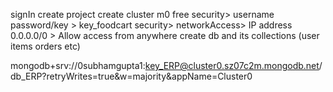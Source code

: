 signIn
create project
create cluster m0 free
security> username password/key > key_foodcart
security> networkAccess> IP address 0.0.0.0/0 > Allow access from anywhere
create db and its collections (user items orders etc)

mongodb+srv://0subhamgupta1:key_ERP@cluster0.sz07c2m.mongodb.net/db_ERP?retryWrites=true&w=majority&appName=Cluster0
